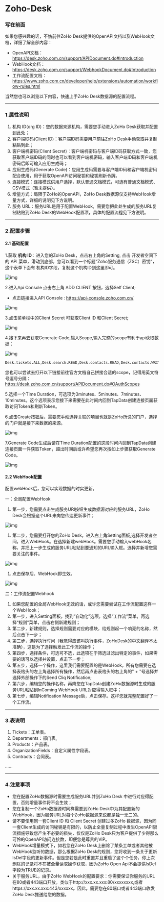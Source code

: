 # Zoho-Desk

### 写在前面

如果您感兴趣的话，不妨前往ZoHo Desk提供的OpenAPI文档以及WebHook文档，详细了解全部内容：

- OpenAPI文档：https://desk.zoho.com.cn/support/APIDocument.do#Introduction
- WebHook文档：https://desk.zoho.com.cn/support/WebhookDocument.do#Introduction
- 工作流配置文档：https://www.zoho.com.cn/developer/help/extensions/automation/workflow-rules.html

当然您也可以浏览以下内容，快速上手ZoHo Desk数据源的配置流程。

------

### 1.属性说明

1. 机构 ID(org ID)：您的数据来源机构，需要您手动进入ZoHo Desk获取并配置到此处；
2. 客户端ID码(Client ID)：客户端ID码需要用户前往ZoHo Desk手动获取并复制粘贴到此；
3. 客户端机密码(Client Secret)：客户端机密码与客户端ID码获取方式一致，您获取客户端ID码的同时也可以看到客户端机密码，输入客户端ID码和客户端机密码后即可输入应用生成码；
4. 应用生成码(Generate Code)：应用生成码需要与客户端ID码和客户端机密码配合使用，用于获取OpenAPI访问秘钥和秘钥刷新令牌。
5. 连接模式：连接模式供用户选择，默认普通文档模式，可选有普通文档模式、CSV模式（暂未提供）。
6. 增量方式：局限于ZoHo的OpenAPI，ZoHo Desk数据源仅支持WebHook增量方式，详细的说明见下方说明。
7. 服务 URL：服务URL是用于配置WebHook，需要您把此处生成的服务URL复制粘贴到ZoHo Desk的WebHook配置项，具体的配置流程见下方说明。

------

### 2.配置步骤

#### 2.1 基础配置

1.获取 **机构 ID**：进入您的ZoHo Desk，点击右上角的Setting, 点击 开发者空间下 的 API 菜单，滑动到底部，您可以看到一个标题“Zoho服务通信（ZSC）密钥”，这个表单下面有 机构ID字段，复制这个机构ID到这里即可。

![img](https://gitee.com/code-on-top/picture-temp/raw/master/picture/zoho_org_id.png)

2.进入Api Console 点击右上角 ADD CLIENT 按钮，选择Self Client;

- 点击链接进入API Console : https://api-console.zoho.com.cn/

![img](https://gitee.com/code-on-top/picture-temp/raw/master/picture/zoho_api_colsole.png)

3.点击菜单栏中的Client Secret 可获取Client ID 和Client Secret;

![img](https://gitee.com/code-on-top/picture-temp/raw/master/picture/zoho_api_client_id.png)

4.接下来再去获取Generate Code,输入Scope,输入完整的scope有利于api获取数据：

![img](https://gitee.com/code-on-top/picture-temp/raw/master/picture/zoho_generate_code.png)

```
Desk.tickets.ALL,Desk.search.READ,Desk.contacts.READ,Desk.contacts.WRITE,Desk.contacts.UPDATE,Desk.contacts.CREATE,Desk.tasks.ALL,Desk.basic.READ,Desk.basic.CREATE,Desk.settings.ALL,Desk.events.ALL,Desk.articles.READ,Desk.articles.CREATE,Desk.articles.UPDATE,Desk.articles.DELETE
```

您也可以尝试去打开以下链接前往官方文档自己拼接合适的scope，记得用英文符号逗号分隔： https://desk.zoho.com.cn/support/APIDocument.do#OAuthScopes

5.选择一个Time Duration，可选项为3minutes、5minutes、7minutes、10minutes。这个选项表示您接下来需要在此时间内回到TapData创建连接页面获取访问Token和刷新Token。

6.点击Create按钮后，需要您手动选择关联的项目也就是ZoHo所说的门户，选择的门户就是接下来数据的来源。

![img](https://gitee.com/code-on-top/picture-temp/raw/master/picture/zoho_generate_code_2.png)

7.Generate Code生成后请在Time Duration配置的这段时间内回到TapData创建连接页面一件获取Token，超出时间后或许希望您再次按如上步骤获取Generate Code。

![img](https://gitee.com/code-on-top/picture-temp/raw/master/picture/zoho_generate_code_3.png)

#### 2.2 WebHook配置

配置webHook后，您可以实现数据的时实更新。

一：全局配置WebHook

1. 第一步，您需要点击生成服务URl按钮生成数据源对应的服务URL，ZoHo Desk会根据这个URL来向您传达更新事件；

![img](https://gitee.com/code-on-top/picture-temp/raw/master/picture/zoho_webhook_1.png)

1. 第二步，您需要打开您的ZoHo Desk，进入右上角Setting面板,选择开发者空间，进入WebHook。在选择新建webHook。需要您手动输入webHook名称，并把上一步生成的服务URL粘贴到要通知的URL输入框。选择并新增您需要关注的事件。

![img](hhttps://gitee.com/code-on-top/picture-temp/raw/master/picture/zoho_webhook_2.png)

1. 点击保存后，WebHook即生效。

![img](https://gitee.com/code-on-top/picture-temp/raw/master/picture/zoho_webhook_3.png)

二：工作流配置Webhook

1. 如果您配置的全局WebHook无效的话，或许您需要尝试在工作流配置这样一个WebHook；
2. 第一步，进入Setting面板，找到“自动化”选项，选择“工作流”菜单，再选择“规则”菜单，点击右侧新建规则；
3. 第二步，新建规则，选择规则需要对应的模块，给规则起一个响亮的名称，然后点击下一步；
4. 第三步，选择执行时间（我觉得应该叫执行事件，ZoHoDesk的中文翻译不太准确），这是为了选择触发此工作流的操作；
5. 第四步，选择条件，可选可不选，此选项在于筛选过滤出特定的事件，如果需要的话可以选择并设置，点击下一步；
6. 第五步，选择一个操作，这里我们需要配置的是WebHook，所有您需要在选择表格头的左上角选择所有操作，然后再点击表格头的右上角的" + "号选择并选择外部操作下的Send Cliq Notification;
7. 第六步，编辑您的操作名称，再降您在TapData创建ZoHo数据源时生成的服务URL粘贴到InComing WebHook URL对应得输入框中；
8. 第七步，编辑Notification Message后，点击保存。这样您就完整配置好了一个工作流。

------

### 3.表说明

1. Tickets：工单表。
2. Departments：部门表。
3. Products：产品表。
4. OrganizationFields：自定义属性字段表。
5. Contracts：合同表。

......

------

### 4.注意事项

- 您在配置ZoHo数据源时需要生成服务URL并到ZoHo Desk 中进行对应得配置，否则增量事件将不会生效；
- 您在复制一个ZoHo数据源时同样需要到ZoHo Desk中为其配置新的WebHook，因为服务URL对每个ZoHo数据源来说都是独一无二的。
- 请不要使用同一套Client ID 和 Client Secret 创建过多ZoHo 数据源，因为同一套Client生成的访问秘钥是有限的，以防止全量复制过程中发生OpenAPI限流措施导致您产生不必要的损失，仅仅是ZoHo Desk只为客户提供了少得那么可怜的OpenAPI访问连接数，即便您是尊贵的VIP。
- WebHook增量模式下，如若您在ZoHo Desk上删除了某条工单或者其他被WebHook监听的数据，那么根据ZoHo Desk的规则，您将收到一条关于更新IsDel字段的更新事件。但是您若是此时重置并且重启了这个个任务，你上次删除的记录将不在被全量读取操作获取，因为ZoHo Open Api不会提供IsDel字段为TRUE的记录。
- 关于服务URL，由于ZoHo WebHook的配置要求：你需要保证你服务的URL在80或者443端口开放，类似于http://xxx.xx.xxx:80/xxxxxxxx,或者https://xxx.xx.xxx:443/xxxxxx。因此，需要您在80端口或者443端口收发ZoHo Desk推送给您的数据。